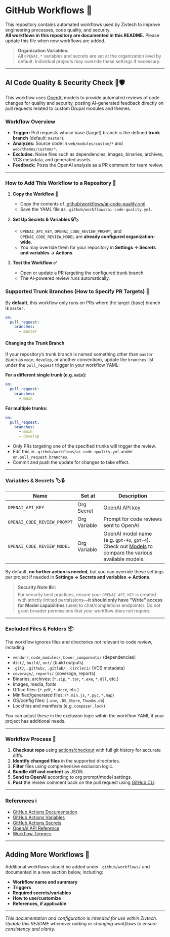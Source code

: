 # GitHub Workflows 🚀

This repository contains automated workflows used by Zivtech to improve engineering processes, code quality, and security.  
**All workflows in this repository are documented in this README.** Please update this file when new workflows are added.

> **Organization Variables:**  
> All `OPENAI_*` variables and secrets are set at the organization level by default. Individual projects may override these settings if necessary.

---

## AI Code Quality & Security Check 🤖🛡️

This workflow uses [OpenAI](https://platform.openai.com/docs/api-reference) models to provide automated reviews of code changes for quality and security, posting AI-generated feedback directly on pull requests related to custom Drupal modules and themes.

### Workflow Overview

- **Trigger:** Pull requests whose base (target) branch is the defined **trunk branch** (default: `master`).
- **Analyzes:** Source code in `web/modules/custom/*` and `web/themes/custom/*`.
- **Excludes:** Noise files such as dependencies, images, binaries, archives, VCS metadata, and generated assets.
- **Feedback:** Posts the OpenAI analysis as a PR comment for team review.

---

### How to Add This Workflow to a Repository 📝

1. **Copy the Workflow 📄**
    - Copy the contents of [.github/workflows/ai-code-quality.yml](.github/workflows/ai-code-quality.yml).
    - Save the YAML file as `.github/workflows/ai-code-quality.yml`.

2. **Set Up Secrets & Variables 🔒🏷️**
    - `OPENAI_API_KEY`, `OPENAI_CODE_REVIEW_PROMPT`, and `OPENAI_CODE_REVIEW_MODEL` are **already configured organization-wide**.
    - You may override them for your repository in **Settings → Secrets and variables → Actions**.

3. **Test the Workflow ✅**
    - Open or update a PR targeting the configured trunk branch.
    - The AI-powered review runs automatically.

### Supported Trunk Branches (How to Specify PR Targets) 🌳

By **default**, this workflow only runs on PRs where the target (base) branch is `master`.

```yaml
on:
  pull_request:
    branches:
      - master
```

#### Changing the Trunk Branch

If your repository’s trunk branch is named something other than `master` (such as `main`, `develop`, or another convention), update the `branches` list under the `pull_request` trigger in your workflow YAML:

**For a different single trunk (e.g. `main`):**

```yaml
on:
  pull_request:
    branches:
      - main
```

**For multiple trunks:**

```yaml
on:
  pull_request:
    branches:
      - main
      - develop
```

- Only PRs targeting one of the specified trunks will trigger the review.
- Edit this in `.github/workflows/ai-code-quality.yml` under `on.pull_request.branches`.
- Commit and push the update for changes to take effect.

---

### Variables & Secrets 🏷️🔒

| Name                        | Set at                 | Description                                                                                                                                      |
|-----------------------------|------------------------|--------------------------------------------------------------------------------------------------------------------------------------------------|
| `OPENAI_API_KEY`            | Org Secret             | [OpenAI API key](https://platform.openai.com/account/api-keys)                                                                                   |
| `OPENAI_CODE_REVIEW_PROMPT` | Org Variable           | Prompt for code reviews sent to OpenAI                                                                                                           |
| `OPENAI_CODE_REVIEW_MODEL`  | Org Variable           | OpenAI model name (e.g. `gpt-4o`, `gpt-4`). Check out [Models](https://platform.openai.com/docs/models) to compare the various available models. |

By default, **no further action is needed**, but you can override these settings per project if needed in **Settings → Secrets and variables → Actions**.

> **Security Note 🔒💡:**  
> For security best practices, ensure your `OPENAI_API_KEY` is created with strictly limited permissions—**it should only have "Write" access for Model capabilities** (used to chat/completions endpoints). Do not grant broader permissions that your workflow does not require.
---

### Excluded Files & Folders 📦

The workflow ignores files and directories not relevant to code review, including:

- `vendor/`, `node_modules/`, `bower_components/` (dependencies)
- `dist/`, `build/`, `out/` (build outputs)
- `.git/`, `.github/`, `.gitlab/`, `.circleci/` (VCS metadata)
- `coverage/`, `reports/` (coverage, reports)
- Binaries, archives: (`*.zip`, `*.tar`, `*.exe`, `*.dll`, etc.)
- Images, media, fonts
- Office files: (`*.pdf`, `*.docx`, etc.)
- Minified/generated files: (`*.min.js`, `*.pyc`, `*.map`)
- OS/config files: (`.env`, `.DS_Store`, `Thumbs.db`)
- Lockfiles and manifests (e.g. `composer.lock`)

You can adjust these in the exclusion logic within the workflow YAML if your project has additional needs.

---

### Workflow Process 🧰

1. **Checkout repo** using [actions/checkout](https://github.com/actions/checkout) with full git history for accurate diffs.
2. **Identify changed files** in the supported directories.
3. **Filter** files using comprehensive exclusion logic.
4. **Bundle diff and content** as JSON.
5. **Send to OpenAI** according to org prompt/model settings.
6. **Post** the review comment back on the pull request using [GitHub CLI](https://cli.github.com/).

---

### References ℹ️

- [GitHub Actions Documentation](https://docs.github.com/en/actions)
- [GitHub Actions Variables](https://docs.github.com/en/actions/learn-github-actions/variables)
- [GitHub Actions Secrets](https://docs.github.com/en/actions/security-guides/encrypted-secrets)
- [OpenAI API Reference](https://platform.openai.com/docs/api-reference)
- [Workflow Triggers](https://docs.github.com/en/actions/using-workflows/events-that-trigger-workflows#pull_request)

---

## Adding More Workflows 🧰

Additional workflows should be added under `.github/workflows/` and documented in a new section below, including:

- **Workflow name and summary**
- **Triggers**
- **Required secrets/variables**
- **How to use/customize**
- **References, if applicable**

---

*This documentation and configuration is intended for use within Zivtech. Update this README whenever adding or changing workflows to ensure consistency and clarity.*
